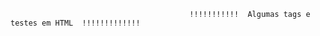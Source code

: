                                             !!!!!!!!!!!  Algumas tags e testes em HTML  !!!!!!!!!!!!!

